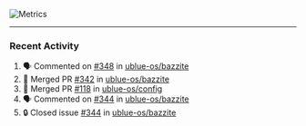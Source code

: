 ![Metrics](https://metrics.lecoq.io/KyleGospo?template=classic&base=header%2C%20activity%2C%20community%2C%20repositories%2C%20metadata&base.indepth=false&base.hireable=false&base.skip=false&config.timezone=America%2FLos_Angeles)

---
### Recent Activity
<!--START_SECTION:activity-->
1. 🗣 Commented on [#348](https://github.com/ublue-os/bazzite/issues/348#issuecomment-1732146196) in [ublue-os/bazzite](https://github.com/ublue-os/bazzite)
2. 🎉 Merged PR [#342](https://github.com/ublue-os/bazzite/pull/342) in [ublue-os/bazzite](https://github.com/ublue-os/bazzite)
3. 🎉 Merged PR [#118](https://github.com/ublue-os/config/pull/118) in [ublue-os/config](https://github.com/ublue-os/config)
4. 🗣 Commented on [#344](https://github.com/ublue-os/bazzite/issues/344#issuecomment-1732103391) in [ublue-os/bazzite](https://github.com/ublue-os/bazzite)
5. 🔒 Closed issue [#344](https://github.com/ublue-os/bazzite/issues/344) in [ublue-os/bazzite](https://github.com/ublue-os/bazzite)
<!--END_SECTION:activity-->
